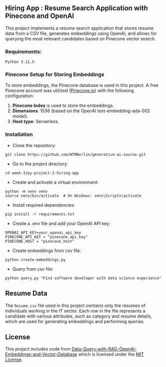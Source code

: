 ## Hiring App : Resume Search Application with Pinecone and OpenAI

This project implements a resume search application that stores resume data from a CSV file, generates embeddings using OpenAI, and allows for querying the most relevant candidates based on Pinecone vector search.

### Requirements:

    Python 3.11.5

### Pinecone Setup for Storing Embeddings

To store embeddings, the Pinecone database is used in this project. A free Pinecone account was utilized ([Pinecone.io](https://www.pinecone.io/)) with the following configuration:

1. **Pinecone Index** is used to store the embeddings.
2. **Dimensions**: 1536 (based on the OpenAI text-embedding-ada-002 model).
3. **Host type**: Serverless.

### Installation

- Clone the repository:

```
git clone https://github.com/WTMBerlin/generative-ai-course.git
```

- Go to the project directory:

```
cd week-3/py-project-2-hiring-app
```

- Create and activate a virtual environment:

```
python -m venv venv
source venv/bin/activate  # On Windows: venv\Scripts\activate
```

- Install required dependencies:

```
pip install -r requirements.txt
```

- Create a .env file and add your OpenAI API key:

```
OPENAI_API_KEY=your_openai_api_key
PINECONE_API_KEY = "pinecone_api_key"
PINECONE_HOST = "pinecone_host"
```

- Create embeddings from csv file:

```
python create-embeddings.py
```

- Query from csv file:

```
python query.py "Find software developer with data science experience"
```

## Resume Data

The `Resume.csv` file used in this project contains only the resumes of individuals working in the IT sector. Each row in the file represents a candidate with various attributes, such as category and resume details, which are used for generating embeddings and performing queries.

## License

This project includes code from [Data-Query-with-RAG-OpenAI-Embeddings-and-Vector-Database](https://github.com/mmr116/Data-Query-with-RAG-OpenAI-Embeddings-and-Vector-Database) which is licensed under the [MIT License](https://github.com/mmr116/Data-Query-with-RAG-OpenAI-Embeddings-and-Vector-Database/blob/main/LICENSE).
